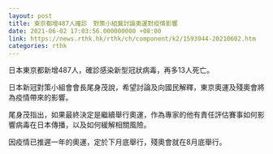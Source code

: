```yaml
---
layout: post
title: 東京都增487人確診　對策小組冀討論奧運對疫情影響
date: 2021-06-02 17:03:56.000000000 +08:00
link: https://news.rthk.hk/rthk/ch/component/k2/1593944-20210602.htm
categories: rthk
---
```


日本東京都新增487人，確診感染新型冠狀病毒，再多13人死亡。

日本新冠對策小組會會長尾身茂說，希望討論及向國民解釋，東京奧運及殘奧會將為疫情帶來的影響。

尾身茂指出，如果最終決定是繼續舉行奧運，作為專家的他有責任評估賽事如何影響病毒在日本傳播，以及如何緩解相關風險。

因疫情已推遲一年的奧運，定於下月底舉行，殘奧會就在8月底舉行。
